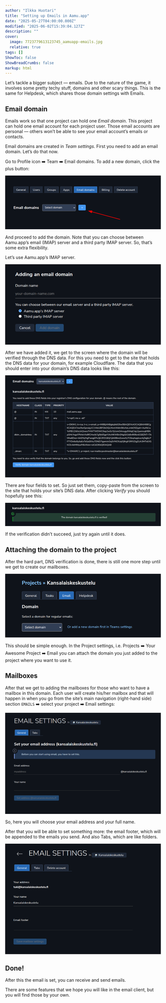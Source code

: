 ```yaml
---
author: "Ilkka Huotari"
title: "Setting up Emails in Aamu.app"
date: "2025-05-27T04:00:00.000Z"
modified: "2025-06-02T15:39:04.127Z"
description: ""
cover:
  image: 7723779613123745_aamuapp-emails.jpg
  relative: true
tags: []
ShowToc: false
ShowBreadCrumbs: false
markup: html
---
```


<p>Let’s tackle a bigger subject — emails. Due to the nature of the game, it involves some pretty techy stuff, domains and other scary things. This is the same for Helpdesk, which shares those domain settings with Emails.</p><h2>Email domain</h2><p>Emails work so that one project can hold one <em>Email domain</em>. This project can hold one email account for each project user. Those email accounts are personal — others won’t be able to see your email account’s emails or contacts.</p><p>Email domains are created in <em>Team settings</em>. First you need to add an email domain. Let’s do that now.</p><p>Go to Profile icon <span data-node="emoji" data-emoji="➡️" data-annotation="right arrow" style="user-select: text; font-family: &quot;Twemoji Mozilla&quot;, &quot;Apple Color Emoji&quot;, &quot;Segoe UI Emoji&quot;, &quot;Segoe UI Symbol&quot;, &quot;Noto Color Emoji&quot;, &quot;EmojiOne Color&quot;, &quot;Android Emoji&quot;, sans-serif;"><img alt="right arrow" style="display: none; width: 1em; height: 1em;"><span role="img" aria-label="right arrow" style="display: inline-block;">➡️</span></span> Team <span data-node="emoji" data-emoji="➡️" data-annotation="right arrow" style="user-select: text; font-family: &quot;Twemoji Mozilla&quot;, &quot;Apple Color Emoji&quot;, &quot;Segoe UI Emoji&quot;, &quot;Segoe UI Symbol&quot;, &quot;Noto Color Emoji&quot;, &quot;EmojiOne Color&quot;, &quot;Android Emoji&quot;, sans-serif;"><img alt="right arrow" style="display: none; width: 1em; height: 1em;"><span role="img" aria-label="right arrow" style="display: inline-block;">➡️</span></span> Email domains. To add a new domain, click the plus button:</p><img src="1948510421932137_image.png" style="width: auto;" id="3bf970f6-16ae-497e-98ff-e1bc3defd5f0"><p>And proceed to add the domain. Note that you can choose between Aamu.app’s email (IMAP) server and a third party IMAP server. So, that’s some extra flexibility. </p><p>Let’s use Aamu.app’s IMAP server.</p><img src="9187141215851596_image.png" style="width: auto;" id="88501f9c-45a8-4103-b85a-731b4cccf994"><p>After we have added it, we get to the screen where the domain will be verified through the DNS data. For this you need to get to the site that holds the DNS data for your domain, for example Cloudflare. The data that you should enter into your domain’s DNS data looks like this:</p><img src="9993934803809902_image.png" style="width: auto;" id="3fc0b2df-f2c6-4589-86d0-1a8237d82f6d"><p>There are four fields to set. So just set them, copy-paste from the screen to the site that holds your site’s DNS data. After clicking <em>Verify</em> you should hopefully see this:</p><img src="6148957654392881_image.png" style="width: auto;" id="1e41ef99-d1d7-4de6-9ec0-87d1fb73949a"><p>If the verification didn’t succeed, just try again until it does.</p><h2>Attaching the domain to the project</h2><p>After the hard part, DNS verification is done, there is still one more step until we get to create our mailboxes. </p><img src="3359244127324976_image.png" style="width: auto;" id="d55ae359-7f2a-4d8a-8fa5-bc154b7eb153"><p>This should be simple enough. In the Project settings, i.e. Projects <span data-node="emoji" data-emoji="➡️" data-annotation="right arrow" style="user-select: text; font-family: &quot;Twemoji Mozilla&quot;, &quot;Apple Color Emoji&quot;, &quot;Segoe UI Emoji&quot;, &quot;Segoe UI Symbol&quot;, &quot;Noto Color Emoji&quot;, &quot;EmojiOne Color&quot;, &quot;Android Emoji&quot;, sans-serif;"><img alt="right arrow" style="display: none; width: 1em; height: 1em;"><span role="img" aria-label="right arrow" style="display: inline-block;">➡️</span></span> Your Awesome Project <span data-node="emoji" data-emoji="➡️" data-annotation="right arrow" style="user-select: text; font-family: &quot;Twemoji Mozilla&quot;, &quot;Apple Color Emoji&quot;, &quot;Segoe UI Emoji&quot;, &quot;Segoe UI Symbol&quot;, &quot;Noto Color Emoji&quot;, &quot;EmojiOne Color&quot;, &quot;Android Emoji&quot;, sans-serif;"><img alt="right arrow" style="display: none; width: 1em; height: 1em;"><span role="img" aria-label="right arrow" style="display: inline-block;">➡️</span></span> Email you can attach the domain you just added to the project where you want to use it.</p><p></p><h2>Mailboxes</h2><p>After that we get to adding the mailboxes for those who want to have a mailbox in this domain. Each user will create his/her mailbox and that will happen in when you go from the site’s main navigation (right-hand side) section <code>EMAILS</code> <span data-node="emoji" data-emoji="➡️" data-annotation="right arrow" style="user-select: text; font-family: &quot;Twemoji Mozilla&quot;, &quot;Apple Color Emoji&quot;, &quot;Segoe UI Emoji&quot;, &quot;Segoe UI Symbol&quot;, &quot;Noto Color Emoji&quot;, &quot;EmojiOne Color&quot;, &quot;Android Emoji&quot;, sans-serif;"><img alt="right arrow" style="display: none; width: 1em; height: 1em;"><span role="img" aria-label="right arrow" style="display: inline-block;">➡️</span></span> select your project <span data-node="emoji" data-emoji="➡️" data-annotation="right arrow" style="user-select: text; font-family: &quot;Twemoji Mozilla&quot;, &quot;Apple Color Emoji&quot;, &quot;Segoe UI Emoji&quot;, &quot;Segoe UI Symbol&quot;, &quot;Noto Color Emoji&quot;, &quot;EmojiOne Color&quot;, &quot;Android Emoji&quot;, sans-serif;"><img alt="right arrow" style="display: none; width: 1em; height: 1em;"><span role="img" aria-label="right arrow" style="display: inline-block;">➡️</span></span> Email settings:</p><img src="4035590513834284_image.png" style="width: auto;" id="351668bf-2786-4d1c-8da9-08c3c17ac090"><p>So, here you will choose your email address and your full name. </p><p>After that you will be able to set something more: the email footer, which will be appended to the emails you send. And also Tabs, which are like folders.</p><img src="3243904568877886_image.png" style="width: auto;" id="82024de2-7046-4b9b-aa6e-d1948280e818"><h2>Done!</h2><p>After this the email is set, you can receive and send emails.</p><p>There are some features that we hope you will like in the email client, but you will find those by your own.</p><p></p>